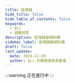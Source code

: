 ```yaml
---
title: 區塊鏈
hide_title: false
hide_table_of_contents: false
keywords:
  - $Li
  - 虛擬貨幣
description: 區塊鏈基礎知識
sidebar_label: 區塊鏈基礎知識
draft: false
last_update:
  date: 2024-12-28
  author: $Li 的開發者與貢獻者
---
```


:::warning
正在進行中
:::
